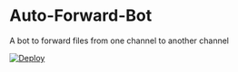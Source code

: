 # Auto-Forward-Bot
A bot to forward files from one channel to another channel


[![Deploy](https://www.herokucdn.com/deploy/button.svg)](https://heroku.com/deploy?template=https://github.com/Muhaisnoushad/Auto-Forward-Bot?organization=Muhaisnoushad&organization=Muhaisnoushad)
